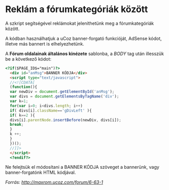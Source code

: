 # Reklám a fórumkategóriák között

A szkript segítségével reklámokat jeleníthetünk meg a fórumkategóriák között.

A kódban használhatjuk a uCoz banner-forgató funkcióját, AdSense kódot, illetve más bannert is elhelyezhetünk.

A **Fórum oldalainak általános kinézete** sablonba, a $BODY$ tag után illesszük be a következő kódot: 

```html
<?if($PAGE_ID$="main")?>  
  <div id="anMsg">BANNER KÓDJA</div>  
  <script type="text/javascript">  
  //<![CDATA[  
  (function(){  
  var newDiv = document.getElementById('anMsg');  
  var divs = document.getElementsByTagName('div');  
  var k=1;  
  for(var i=0; i<divs.length; i++)  
  if( divs[i].className=='gDivLeft' ){  
  if( k==2 ){  
  divs[i].parentNode.insertBefore(newDiv, divs[i]);  
  break;  
  }  
  k ++;  
  }  
  })();  
  //]]>  
  </script>  
  <?endif?>
```

Ne felejtsük el módosítani a BANNER KÓDJA szöveget a bannerünk, vagy banner-forgatónk HTML kódjával. 

*Forrás: http://maxrom.ucoz.com/forum/6-63-1*
